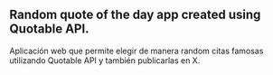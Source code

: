 Random quote of the day app created using Quotable API.
------------------------------------------------------
Aplicación web que permite elegir de manera random citas famosas utilizando Quotable API y también publicarlas en X.
